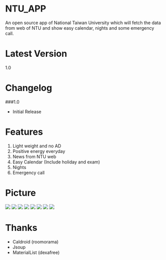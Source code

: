 NTU_APP
========
An open source app of National Taiwan University which will fetch the data from web of NTU and show easy 
calendar, nights and some emergency call.

Latest Version
========
1.0

Changelog
========
###1.0
* Initial Release


Features
========
1. Light weight and no AD 
2. Positive energy everyday
3. News from NTU web
4. Easy Calendar (Include holiday and exam)
5. Nights
6. Emergency call

Picture
========
<img src="http://truth.bahamut.com.tw/s01/201504/69b0c97d426fbfeb14f33ca27bc9109b.PNG">

<img src="http://truth.bahamut.com.tw/s01/201504/70d54003a1899c2e509b573f139d1830.PNG">

<img src="http://truth.bahamut.com.tw/s01/201504/5542270abc8092a37be2617b5a1d9c90.PNG">

<img src="http://truth.bahamut.com.tw/s01/201504/43b1d3fc168ff0049f7683d20f2526cc.PNG">

<img src="http://truth.bahamut.com.tw/s01/201504/b5b8f5b4e9dcb8f098f5e8c58ecc6a64.PNG">

<img src="http://truth.bahamut.com.tw/s01/201504/317f88570b88cf975ff6e37d89485094.PNG">

<img src="http://truth.bahamut.com.tw/s01/201504/54c87eb8cada9796768e4679a9abf548.PNG">

<img src="http://truth.bahamut.com.tw/s01/201504/15318b53addcc857faaa0d204be96496.PNG">

Thanks
========
* Caldroid (roomorama)
* Jsoup
* MaterialList (dexafree)
